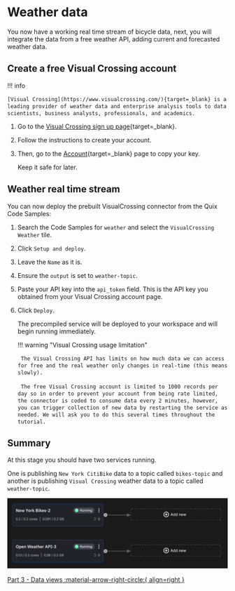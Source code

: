 # Weather data

You now have a working real time stream of bicycle data, next, you will integrate the data from a free weather API, adding current and forecasted weather data. 

## Create a free Visual Crossing account

!!! info

	[Visual Crossing](https://www.visualcrossing.com/){target=_blank} is a leading provider of weather data and enterprise analysis tools to data scientists, business analysts, professionals, and academics.
	
1. Go to the [Visual Crossing sign up page](https://www.visualcrossing.com/sign-up){target=_blank}.

2. Follow the instructions to create your account.

3. Then, go to the [Account](https://www.visualcrossing.com/account){target=_blank} page to copy your key. 

	Keep it safe for later.

## Weather real time stream

You can now deploy the prebuilt VisualCrossing connector from the Quix Code Samples:

1. Search the Code Samples for `weather` and select the `VisualCrossing Weather` tile.

2. Click `Setup and deploy`.

3. Leave the `Name` as it is.
	
4. Ensure the `output` is set to `weather-topic`.

5. Paste your API key into the `api_token` field. This is the API key you obtained from your Visual Crossing account page.

6. Click `Deploy`.

	The precompiled service will be deployed to your workspace and will begin running immediately.

	!!! warning "Visual Crossing usage limitation"

		The Visual Crossing API has limits on how much data we can access for free and the real weather only changes in real-time (this means slowly). 
		
		The free Visual Crossing account is limited to 1000 records per day so in order to prevent your account from being rate limited, the connector is coded to consume data every 2 minutes, however, you can trigger collection of new data by restarting the service as needed. We will ask you to do this several times throughout the tutorial.

## Summary

At this stage you should have two services running.

One is publishing `New York CitiBike` data to a topic called `bikes-topic` and another is publishing `Visual Crossing` weather data to a topic called `weather-topic`.

![Successfully deployed pipeline](./images/early-success.png)


[Part 3 - Data views :material-arrow-right-circle:{ align=right }](3-data.md)
